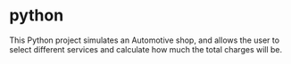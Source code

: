 # python
This Python project simulates an Automotive shop, and allows the user to select different services and calculate how much the total charges will be.
